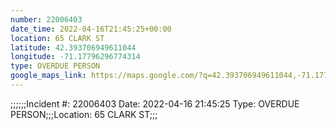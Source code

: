 ```yaml
---
number: 22006403
date_time: 2022-04-16T21:45:25+00:00
location: 65 CLARK ST
latitude: 42.393706949611044
longitude: -71.17796296774314
type: OVERDUE PERSON
google_maps_link: https://maps.google.com/?q=42.393706949611044,-71.17796296774314
---
```


;;;;;;Incident #: 22006403   Date: 2022-04-16 21:45:25   Type: OVERDUE PERSON;;;Location: 65 CLARK ST;;;
